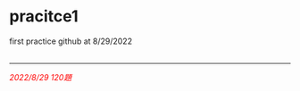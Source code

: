 # pracitce1



first practice github at 8/29/2022
<br/>
<br/>
<hr>
<i style="color:red"> 2022/8/29 120題 </i>